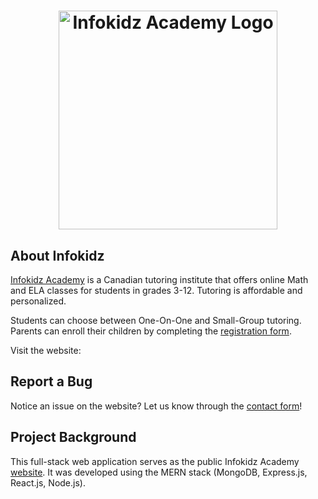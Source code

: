<div align="center" style="text-align: center;"> 
	<h1>
        <img 
            src="https://user-images.githubusercontent.com/90867690/176195207-13b2f9d8-184c-4e9a-8d0f-78b6c660ac81.jpg"
            width="350px"
            alt="Infokidz Academy Logo"
        />
    </h1>
</div>

## About Infokidz

[Infokidz Academy]() is a Canadian tutoring institute that offers online Math and ELA classes for students in grades 3-12. Tutoring is affordable and personalized.

Students can choose between One-On-One and Small-Group tutoring. Parents can enroll their children by completing the [registration form]().

Visit the website:

## Report a Bug

Notice an issue on the website? Let us know through the [contact form]()!

## Project Background

This full-stack web application serves as the public Infokidz Academy [website](). It was developed using the MERN stack (MongoDB, Express.js, React.js, Node.js).
